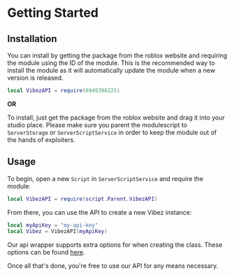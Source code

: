 # Getting Started

## Installation

You can install by getting the package from the roblox website and requiring the module using the ID of the module. This is the recommended way to install the module as it will automatically update the module when a new version is released.

```lua
local VibezAPI = require(6949396225)
```

**OR**

To install, just get the package from the roblox website and drag it into your studio place. Please make sure you parent the modulescript to `ServerStorage` or `ServerScriptService` in order to keep the module out of the hands of exploiters.

## Usage

To begin, open a new `Script` in `ServerScriptService` and require the module:

```lua
local VibezAPI = require(script.Parent.VibezAPI)
```

From there, you can use the API to create a new Vibez instance:

```lua
local myApiKey = "my-api-key"
local Vibez = VibezAPI(myApiKey)
```

Our api wrapper supports extra options for when creating the class. These options can be found [here](/VibezAPI/api/VibezAPI#extraOptionsType).

Once all that's done, you're free to use our API for any means necessary.